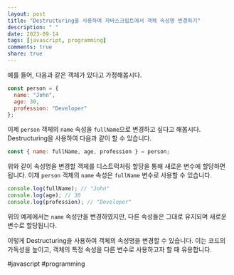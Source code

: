 ```yaml
---
layout: post
title: "Destructuring을 사용하여 자바스크립트에서 객체 속성명 변경하기"
description: " "
date: 2023-09-14
tags: [javascript, programming]
comments: true
share: true
---
```


예를 들어, 다음과 같은 객체가 있다고 가정해봅시다.

```javascript
const person = {
  name: "John",
  age: 30,
  profession: "Developer"
};
```

이제 `person` 객체의 `name` 속성을 `fullName`으로 변경하고 싶다고 해봅시다. Destructuring을 사용하여 다음과 같이 할 수 있습니다.

```javascript
const { name: fullName, age, profession } = person;
```

위와 같이 속성명을 변경할 객체를 디스트럭처링 할당을 통해 새로운 변수에 할당하면 됩니다. 이제 `person` 객체의 `name` 속성은 `fullName` 변수로 사용할 수 있습니다.

```javascript
console.log(fullName); // "John"
console.log(age); // 30
console.log(profession); // "Developer"
```

위의 예제에서는 `name` 속성만을 변경하였지만, 다른 속성들은 그대로 유지되며 새로운 변수로 할당됩니다.

이렇게 Destructuring을 사용하여 객체의 속성명을 변경할 수 있습니다. 이는 코드의 가독성을 높이고, 객체의 특정 속성을 다른 변수로 사용하고자 할 때 유용합니다.

#javascript #programming